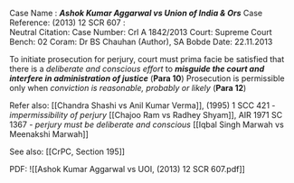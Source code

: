 Case Name : ***Ashok Kumar Aggarwal vs Union of India & Ors***
Case Reference: (2013) 12 SCR 607 :  
Neutral Citation:
Case Number: Crl A 1842/2013
Court: Supreme Court
Bench: 02
Coram: Dr BS Chauhan (Author), SA Bobde
Date: 22.11.2013

To initiate prosecution for perjury, court must prima facie be satisfied that there is a *deliberate and conscious effort* to ***misguide the court and interfere in administration of justice*** (**Para 10**)
	Prosecution is permissible only when *conviction is reasonable, probably or likely* (**Para 12**)

Refer also:
[[Chandra Shashi vs Anil Kumar Verma]], (1995) 1 SCC 421 - *impermissibility of perjury*
[[Chajoo Ram vs Radhey Shyam]], AIR 1971 SC 1367 - *perjury must be deliberate and conscious*
[[Iqbal Singh Marwah vs Meenakshi Marwah]]

See also:
[[CrPC, Section 195]] 

PDF:
![[Ashok Kumar Aggarwal vs UOI, (2013) 12 SCR 607.pdf]]